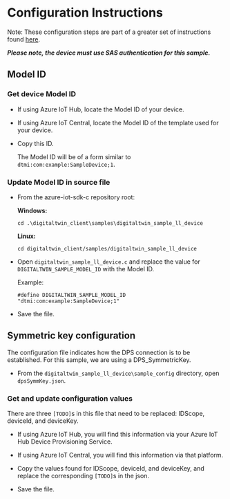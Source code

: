 # Configuration Instructions

Note: These configuration steps are part of a greater set of instructions found [here](../). 

***Please note, the device must use SAS authentication for this sample.***

## Model ID

### Get device Model ID

* If using Azure IoT Hub, locate the Model ID of your device.   
* If using Azure IoT Central, locate the Model ID of the template used for your device.
* Copy this ID.
  
  The Model ID will be of a form similar to `dtmi:com:example:SampleDevice;1`. 

 

### Update Model ID in source file
* From the azure-iot-sdk-c repository root:

  **Windows:**  
  ```
  cd .\digitaltwin_client\samples\digitaltwin_sample_ll_device
  ```
  **Linux:**
  ```
  cd digitaltwin_client/samples/digitaltwin_sample_ll_device
  ```

* Open `digitaltwin_sample_ll_device.c` and replace the value for `DIGITALTWIN_SAMPLE_MODEL_ID` with the Model ID. 
  
  Example:
  ```
  #define DIGITALTWIN_SAMPLE_MODEL_ID "dtmi:com:example:SampleDevice;1"
  ```
* Save the file. 

## Symmetric key configuration

The configuration file indicates how the DPS connection is to be established.  For this sample, we are using a DPS_SymmetricKey.

* From the `digitaltwin_sample_ll_device\sample_config` directory, open `dpsSymmKey.json`.  

### Get and update configuration values

There are three `[TODO]`s in this file that need to be replaced: IDScope, deviceId, and deviceKey.

* If using Azure IoT Hub, you will find this information via your Azure IoT Hub Device Provisioning Service.

* If using Azure IoT Central, you will find this information via that platform.

* Copy the values found for IDScope, deviceId, and deviceKey, and replace the corresponding `[TODO]`s in the json.  

* Save the file.


